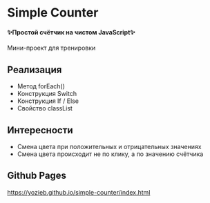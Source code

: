 # Simple Counter
#### ✨Простой счётчик на чистом JavaScript✨

Мини-проект для тренировки
## Реализация

- Метод forEach()
- Конструкция Switch
- Конструкция If / Else
- Свойство classList

## Интересности

- Смена цвета при положительных и отрицательных значениях
- Смена цвета происходит не по клику, а по значению счётчика
## Github Pages

https://yozieb.github.io/simple-counter/index.html

